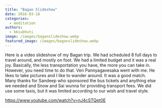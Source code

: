 ```yaml
---
title: "Bagan Slideshow"
date: 2016-03-18
categories: 
  - meditation
authors: 
  - bksubhuti
image: /images/baganslideshow.webp
featured_image: /images/baganslideshow.webp
---
```


Here is a video slideshow of my Bagan trip. We had scheduled 8 full days to travel around, and mostly on foot. We had a limited budget and it was a real joy. Basically, the less transportation you have, the more you can take in. However, you need time to do that. Ven Pannyagavesaka went with me. He likes to take pictures and I like to wander around. It was a good match. Many thanks for Sandeep who sponsored the bus tickets and anything else we needed and Snow and Sai wunna for providing transport fees. We did use some taxis, but it was limited according to our wish and travel style.

https://www.youtube.com/watch?v=nJ4cSTQet0E
